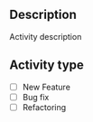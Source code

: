 ## Description

Activity description

## Activity type

- [ ] New Feature
- [ ] Bug fix
- [ ] Refactoring
